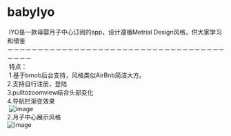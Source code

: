 # babyIyo
  IYO是一款母婴月子中心订阅的app，设计遵循Metrial Design风格，供大家学习和借鉴</br>
－－－－－－－－－－－－－－－－－－－－－－－－－－－－－－－－－－－－－－－－  </br>
  特点：</br>
  1.基于bmob后台支持，风格类似AirBnb简洁大方。</br>
  2.支持自行注册，登陆</br>
  3.pulltozoomview结合头部变化</br>
  4.导航栏渐变效果</br>
  ![image](https://github.com/SUNJUNYIN/babyIyo/blob/master/app/src/main/assets/63538C226BA6D4A7C153A8CD38B63260.gif)</br>
  2.月子中心展示风格</br>
     ![image](  https://github.com/SUNJUNYIN/babyIyo/blob/master/app/src/main/assets/6395E87A38C48AFFAFDF70021FCF10D5.gif
)</br>

  
